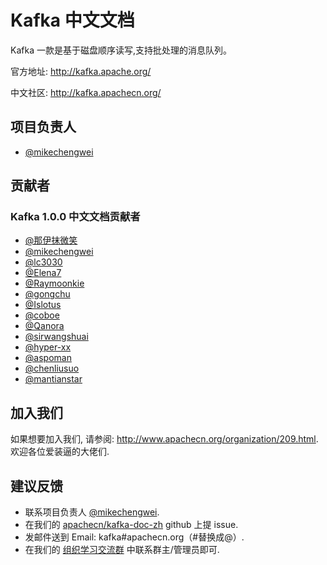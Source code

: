 # Kafka 中文文档
  
Kafka 一款是基于磁盘顺序读写,支持批处理的消息队列。

官方地址:  <http://kafka.apache.org/>

中文社区: <http://kafka.apachecn.org/> 


## 项目负责人

* [@mikechengwei](https://github.com/apachecn/kafka-doc-zh.git)

## 贡献者

### Kafka 1.0.0 中文文档贡献者

* [@那伊抹微笑](https://github.com/wangyangting)
* [@mikechengwei](https://github.com/mikechengwei)
* [@lc3030](https://github.com/lc3030)
* [@Elena7](https://github.com/Elena7)
* [@Raymoonkie](https://github.com/Raymoonkie)
* [@gongchu](https://github.com/gongchu)
* [@Islotus](https://github.com/Islotus)
* [@coboe](https://github.com/coboe)
* [@Qanora](https://github.com/Qanora)
* [@sirwangshuai](https://github.com/sirwangshuai)
* [@hyper-xx](https://github.com/hyper-xx)
* [@aspoman](https://github.com/aspoman)
* [@chenliusuo](https://github.com/chenliusuo)
* [@mantianstar](https://github.com/mantianstar) 




## 加入我们

如果想要加入我们, 请参阅: <http://www.apachecn.org/organization/209.html>.  
欢迎各位爱装逼的大佬们.

## 建议反馈

*  联系项目负责人 [@mikechengwei](https://github.com/mikechengwei).
*  在我们的 [apachecn/kafka-doc-zh](https://github.com/apachecn/kafka-doc-zh) github 上提 issue.
*  发邮件送到 Email: kafka#apachecn.org（#替换成@）.
*  在我们的 [组织学习交流群](http://www.apachecn.org/organization/348.html) 中联系群主/管理员即可.

